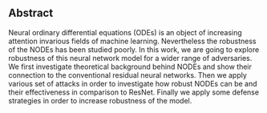 ## Abstract
Neural ordinary differential equations (ODEs) is an object of increasing attention invarious fields of machine learning. Nevertheless the robustness of the NODEs has been studied poorly. In this work, we are going to explore robustness of this neural network model for a wider range of adversaries. We first investigate theoretical background behind NODEs and show their connection to the conventional residual neural networks. Then we apply various set of attacks in order to investigate how robust NODEs can be and their effectiveness in comparison to ResNet. Finally we apply some defense strategies in order to increase robustness of the model.
